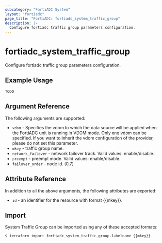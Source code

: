 ```yaml
---
subcategory: "FortiADC System"
layout: "fortiadc"
page_title: "FortiADC: fortiadc_system_traffic_group"
description: |-
  Configure fortiadc traffic group parameters configuration.
---
```


# fortiadc_system_traffic_group
Configure fortiadc traffic group parameters configuration.

## Example Usage
```hcl
TODO
```

## Argument Reference

The following arguments are supported:

* `vdom` - Specifies the vdom to which the data source will be applied when the FortiADC unit is running in VDOM mode. Only one vdom can be specified. If you want to inherit the vdom configuration of the provider, please do not set this parameter.
* `mkey` - traffic group name.
* `network_failover` - network failover track. Valid values: enable/disable.
* `preempt` - preempt mode. Valid values: enable/disable.
* `failover_order` - node id. (0,7)

## Attribute Reference

In addition to all the above arguments, the following attributes are exported:
* `id` - an identifier for the resource with format {{mkey}}.

## Import
 System Traffic Group can be imported using any of these accepted formats:
```
$ terraform import fortiadc_system_traffic_group.labelname {{mkey}}
```
